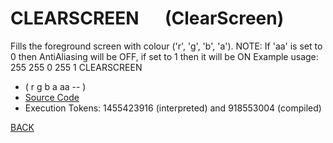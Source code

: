 # CLEARSCREEN &emsp; (ClearScreen)
Fills the foreground screen with colour ('r', 'g', 'b', 'a'). NOTE: If 'aa' is set to 0 then AntiAliasing will be OFF, if set to 1 then it will be ON Example usage: 255 255 0 255 1 CLEARSCREEN
* ( r g b a aa -- )
* [Source Code](../words/graphics/ClearScreen.cs)
* Execution Tokens: 1455423916 (interpreted) and 918553004 (compiled)


[BACK](builtins.md#ClearScreen)
